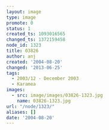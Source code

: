 ```yaml
---
layout: image
type: image
promote: 0
status: 1
created_ts: 1093016565
changed_ts: 1372159458
node_id: 1323
title: 03826
author: anj
created: '2004-08-20'
changed: '2013-06-25'
tags:
  - 2003/12 - December 2003
  - Karamea
images:
  - src: image/images/03826-1323.jpg
    name: 03826-1323.jpg
url: "/node/1323/"
aliases: []
date: '2004-08-20'
---
```


